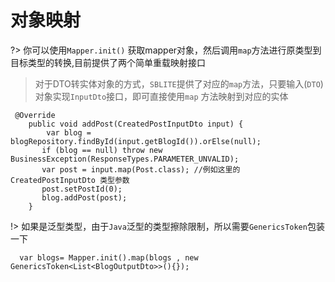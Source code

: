 # 对象映射
?> 你可以使用`Mapper.init()` 获取mapper对象，然后调用`map`方法进行原类型到目标类型的转换,目前提供了两个简单重载映射接口

> 对于DTO转实体对象的方式，`SBLITE`提供了对应的`map`方法，只要输入(`DTO`)对象实现`InputDto`接口，即可直接使用`map` 方法映射到对应的实体

```
 @Override
    public void addPost(CreatedPostInputDto input) {
        var blog = blogRepository.findById(input.getBlogId()).orElse(null);
       if (blog == null) throw new BusinessException(ResponseTypes.PARAMETER_UNVALID);
       var post = input.map(Post.class); //例如这里的 CreatedPostInputDto 类型参数
       post.setPostId(0);
       blog.addPost(post);
    }
```

!> 如果是泛型类型，由于`Java`泛型的类型擦除限制，所以需要`GenericsToken`包装一下
```
  var blogs= Mapper.init().map(blogs , new GenericsToken<List<BlogOutputDto>>(){});
```